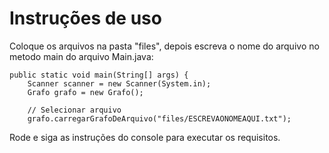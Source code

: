 # Instruções de uso

Coloque os arquivos na pasta "files", depois escreva o nome do arquivo no metodo main do arquivo Main.java:

    public static void main(String[] args) {
        Scanner scanner = new Scanner(System.in);
        Grafo grafo = new Grafo();

        // Selecionar arquivo
        grafo.carregarGrafoDeArquivo("files/ESCREVAONOMEAQUI.txt");


Rode e siga as instruções do console para executar os requisitos.